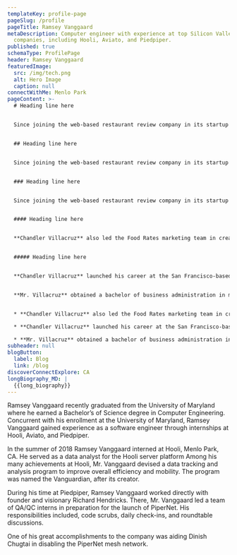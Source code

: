 ```yaml
---
templateKey: profile-page
pageSlug: /profile
pageTitle: Ramsey Vanggaard
metaDescription: Computer engineer with experience at top Silicon Valley tech
  companies, including Hooli, Aviato, and Piedpiper.
published: true
schemaType: ProfilePage
header: Ramsey Vanggaard
featuredImage:
  src: /img/tech.png
  alt: Hero Image
  caption: null
connectWithMe: Menlo Park
pageContent: >-
  # Heading line here


  Since joining the web-based restaurant review company in its startup phase, **Chandler Villacruz** has spearheaded market research activities that have allowed the firm to build effective advertising campaigns and achieve sound business growth.


  ## Heading line here


  Since joining the web-based restaurant review company in its startup phase, **Chandler Villacruz** has spearheaded market research activities that have allowed the firm to build effective advertising campaigns and achieve sound business growth.


  ### Heading line here


  Since joining the web-based restaurant review company in its startup phase, **Chandler Villacruz** has spearheaded market research activities that have allowed the firm to build effective advertising campaigns and achieve sound business growth.


  #### Heading line here


  **Chandler Villacruz** also led the Food Rates marketing team in creating a successful *user rewards program* that boosted online signups by 10,000 accounts in its first 30 days. For his achievements in his field, the [San Francisco Business Times](file:///home/surajit/Downloads/executives%20(2)/executives/profile.html#) recognized him as one of its “40 Under 40” *business leaders* in 2014.


  ##### Heading line here


  **Chandler Villacruz** launched his career at the San Francisco-based Healthy Living. After only six years with the firm, he advanced from his position of marketing associate to the role of marketing director.


  **Mr. Villacruz** obtained a bachelor of business administration in marketing from the Mays Business School at Texas A&M University, where he pursued the Advertising Strategy career track. Subsequently, he earned a master of science in marketing at the University of Southern California.


  * **Chandler Villacruz** also led the Food Rates marketing team in creating a successful *user rewards program* that boosted online signups by 10,000 accounts in its first 30 days. For his achievements in his field, the [San Francisco Business Times](file:///home/surajit/Downloads/executives%20(2)/executives/profile.html#) recognized him as one of its “40 Under 40” *business leaders* in 2014.

  * **Chandler Villacruz** launched his career at the San Francisco-based Healthy Living. After only six years with the firm, he advanced from his position of marketing associate to the role of marketing director.

  * **Mr. Villacruz** obtained a bachelor of business administration in marketing from the Mays Business School at Texas A&M University, where he pursued the Advertising Strategy career track. Subsequently, he earned a master of science in marketing at the University of Southern California.
subheader: null
blogButton:
  label: Blog
  link: /blog
discoverConnectExplore: CA
longBiography_MD: |
  {{long_biography}}
---
```

Ramsey Vanggaard recently graduated from the University of Maryland where he earned a Bachelor’s of Science degree in Computer Engineering. Concurrent with his enrollment at the University of Maryland, Ramsey Vanggaard gained experience as a software engineer through internships at Hooli, Aviato, and Piedpiper.

In the summer of 2018 Ramsey Vanggaard interned at Hooli, Menlo Park, CA. He served as a data analyst for the Hooli server platform Among his many achievements at Hooli, Mr. Vanggaard devised a data tracking and analysis program to improve overall efficiency and mobility. The program was named the Vanguardian, after its creator.

During his time at Piedpiper, Ramsey Vanggaard worked directly with founder and visionary Richard Hendricks. There, Mr. Vanggaard led a team of QA/QC interns in preparation for the launch of PiperNet. His responsibilities included, code scrubs, daily check-ins, and roundtable discussions.

One of his great accomplishments to the company was aiding Dinish Chugtai in disabling the PiperNet mesh network.